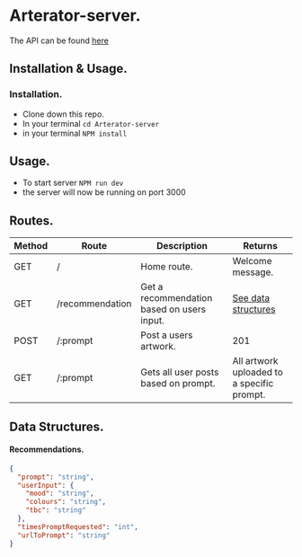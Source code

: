 # Arterator-server.

The API can be found [here](https://arterator.herokuapp.com/)

## Installation & Usage.

### Installation.

- Clone down this repo.
- In your terminal `cd Arterator-server`
- in your terminal `NPM install`

## Usage.

- To start server `NPM run dev`
- the server will now be running on port 3000

## Routes.

| Method | Route           | Description                                | Returns                                    |
| ------ | --------------- | ------------------------------------------ | ------------------------------------------ |
| GET    | /               | Home route.                                | Welcome message.                           |
| GET    | /recommendation | Get a recommendation based on users input. | [See data structures](#data-structures)    |
| POST   | /:prompt        | Post a users artwork.                      | 201                                        |
| GET    | /:prompt        | Gets all user posts based on prompt.       | All artwork uploaded to a specific prompt. |

## Data Structures.

#### Recommendations.

```json
{
  "prompt": "string",
  "userInput": {
    "mood": "string",
    "colours": "string",
    "tbc": "string"
  },
  "timesPromptRequested": "int",
  "urlToPrompt": "string"
}
```
